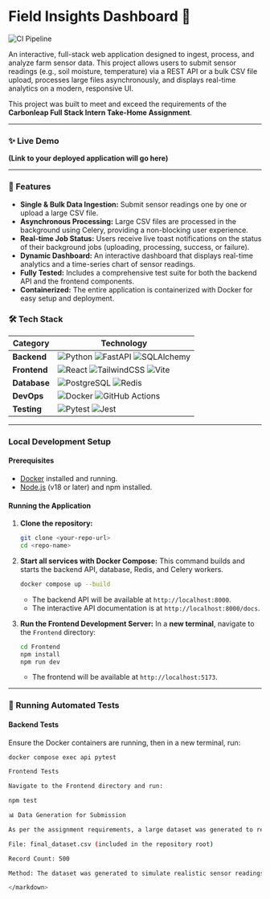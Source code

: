 # Field Insights Dashboard 🌾

![CI Pipeline](https://github.com/<YourGitHubUsername>/<YourRepoName>/actions/workflows/ci.yml/badge.svg)

An interactive, full-stack web application designed to ingest, process, and analyze farm sensor data. This project allows users to submit sensor readings (e.g., soil moisture, temperature) via a REST API or a bulk CSV file upload, processes large files asynchronously, and displays real-time analytics on a modern, responsive UI.

This project was built to meet and exceed the requirements of the **Carbonleap Full Stack Intern Take-Home Assignment**.

---

### ✨ Live Demo

**(Link to your deployed application will go here)**

---

### 🚀 Features

- **Single & Bulk Data Ingestion:** Submit sensor readings one by one or upload a large CSV file.
- **Asynchronous Processing:** Large CSV files are processed in the background using Celery, providing a non-blocking user experience.
- **Real-time Job Status:** Users receive live toast notifications on the status of their background jobs (uploading, processing, success, or failure).
- **Dynamic Dashboard:** An interactive dashboard that displays real-time analytics and a time-series chart of sensor readings.
- **Fully Tested:** Includes a comprehensive test suite for both the backend API and the frontend components.
- **Containerized:** The entire application is containerized with Docker for easy setup and deployment.

### 🛠️ Tech Stack

| Category      | Technology                                                                                                                                                                                                                                                                                                                                                                                                                   |
|---------------|------------------------------------------------------------------------------------------------------------------------------------------------------------------------------------------------------------------------------------------------------------------------------------------------------------------------------------------------------------------------------------------------------------------------------|
| **Backend** | ![Python](https://img.shields.io/badge/Python-3776AB?style=for-the-badge&logo=python&logoColor=white) ![FastAPI](https://img.shields.io/badge/FastAPI-009688?style=for-the-badge&logo=fastapi&logoColor=white) ![SQLAlchemy](https://img.shields.io/badge/SQLAlchemy-D71F00?style=for-the-badge&logo=sqlalchemy&logoColor=white)                                                                                       |
| **Frontend** | ![React](https://img.shields.io/badge/React-61DAFB?style=for-the-badge&logo=react&logoColor=black) ![TailwindCSS](https://img.shields.io/badge/Tailwind_CSS-38B2AC?style=for-the-badge&logo=tailwind-css&logoColor=white) ![Vite](https://img.shields.io/badge/Vite-646CFF?style=for-the-badge&logo=vite&logoColor=white)                                                                                                    |
| **Database** | ![PostgreSQL](https://img.shields.io/badge/PostgreSQL-336791?style=for-the-badge&logo=postgresql&logoColor=white) ![Redis](https://img.shields.io/badge/Redis-DC382D?style=for-the-badge&logo=redis&logoColor=white)                                                                                                                                                                                                          |
| **DevOps** | ![Docker](https://img.shields.io/badge/Docker-2496ED?style=for-the-badge&logo=docker&logoColor=white) ![GitHub Actions](https://img.shields.io/badge/GitHub_Actions-2088FF?style=for-the-badge&logo=github-actions&logoColor=white)                                                                                                                                                                                          |
| **Testing** | ![Pytest](https://img.shields.io/badge/Pytest-0A9B71?style=for-the-badge&logo=pytest&logoColor=white) ![Jest](https://img.shields.io/badge/Jest-C21325?style=for-the-badge&logo=jest&logoColor=white)                                                                                                                                                                                                                            |

---

### Local Development Setup

#### Prerequisites
- [Docker](https://www.docker.com/products/docker-desktop/) installed and running.
- [Node.js](https://nodejs.org/) (v18 or later) and npm installed.

#### Running the Application

1.  **Clone the repository:**
    ```bash
    git clone <your-repo-url>
    cd <repo-name>
    ```

2.  **Start all services with Docker Compose:**
    This command builds and starts the backend API, database, Redis, and Celery workers.
    ```bash
    docker compose up --build
    ```
    - The backend API will be available at `http://localhost:8000`.
    - The interactive API documentation is at `http://localhost:8000/docs`.

3.  **Run the Frontend Development Server:**
    In a **new terminal**, navigate to the `Frontend` directory:
    ```bash
    cd Frontend
    npm install
    npm run dev
    ```
    - The frontend will be available at `http://localhost:5173`.

---

### 🧪 Running Automated Tests

#### Backend Tests
Ensure the Docker containers are running, then in a new terminal, run:
```bash
docker compose exec api pytest

Frontend Tests

Navigate to the Frontend directory and run:

npm test

📊 Data Generation for Submission

As per the assignment requirements, a large dataset was generated to realistically evaluate the asynchronous processing capabilities of the application.

File: final_dataset.csv (included in the repository root)

Record Count: 500

Method: The dataset was generated to simulate realistic sensor readings over several hours for two different fields. It includes both temperature and soil moisture data with timestamps formatted in ISO 8601. This allows for a comprehensive test of the bulk CSV upload, background processing, and data visualization features.

</markdown>
